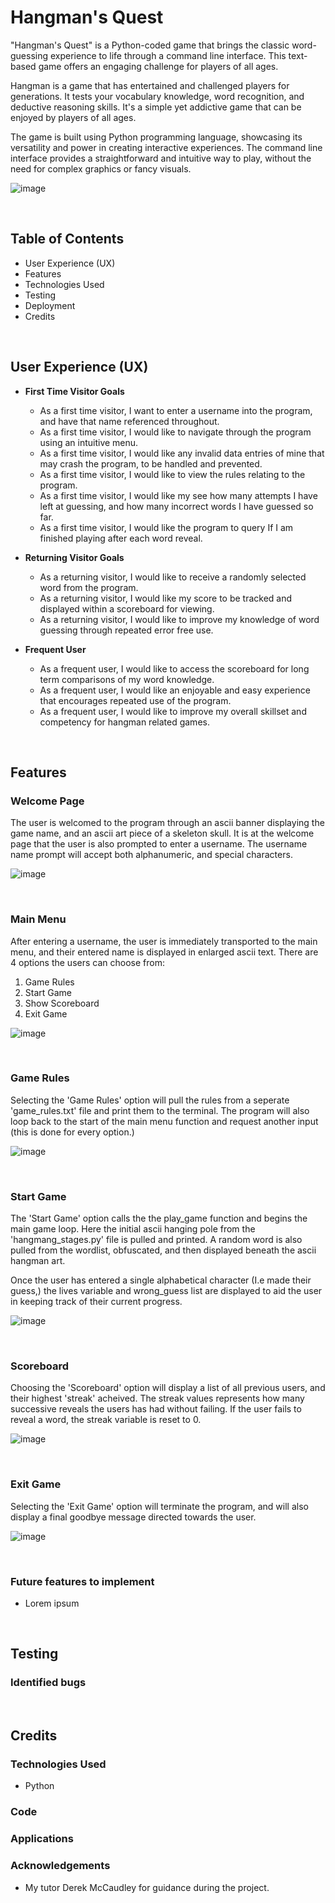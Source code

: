 # Hangman's Quest
"Hangman's Quest" is a Python-coded game that brings the classic word-guessing experience to life through a command line interface. This text-based game offers an engaging challenge for players of all ages.

Hangman is a game that has entertained and challenged players for generations. It tests your vocabulary knowledge, word recognition, and deductive reasoning skills. It's a simple yet addictive game that can be enjoyed by players of all ages.

The game is built using Python programming language, showcasing its versatility and power in creating interactive experiences. The command line interface provides a straightforward and intuitive way to play, without the need for complex graphics or fancy visuals.

![image](https://github.com/JakeDelaney/PP3-Hanged-Man/assets/76518393/5e8d0c2f-c2e5-42e3-9cd7-e0e4ca664ee3)

<br>

## Table of Contents
 * User Experience (UX)
 * Features
 * Technologies Used
 * Testing
 * Deployment
 * Credits

<br>

## User Experience (UX)
* **First Time Visitor Goals**
  * As a first time visitor, I want to enter a username into the program, and have that name referenced throughout.
  * As a first time visitor, I would like to navigate through the program using an intuitive menu.
  * As a first time visitor, I would like any invalid data entries of mine that may crash the program, to be handled and prevented.
  * As a first time visitor, I would like to view the rules relating to the program.
  * As a first time visitor, I would like my see how many attempts I have left at guessing, and how many incorrect words I have guessed so far.
  * As a first time visitor, I would like the program to query If I am finished playing after each word reveal.

* **Returning Visitor Goals**
  * As a returning visitor, I would like to receive a randomly selected word from the program.
  * As a returning visitor, I would like my score to be tracked and displayed within a scoreboard for viewing.
  * As a returning visitor, I would like to improve my knowledge of word guessing through repeated error free use.

* **Frequent User**
  * As a frequent user, I would like to access the scoreboard for long term comparisons of my word knowledge.
  * As a frequent user, I would like an enjoyable and easy experience that encourages repeated use of the program.
  * As a frequent user, I would like to improve my overall skillset and competency for hangman related games.

<br>

## Features
### Welcome Page
The user is welcomed to the program through an ascii banner displaying the game name, and an ascii art piece of a skeleton skull.
It is at the welcome page that the user is also prompted to enter a username. The username name prompt will accept both alphanumeric, and special characters.

![image](https://github.com/JakeDelaney/PP3-Hanged-Man/assets/76518393/8474b6da-b39b-4ec0-8df1-f1048af8b5f7)

<br>

### Main Menu
After entering a username, the user is immediately transported to the main menu, and their entered name is displayed in enlarged ascii text.
There are 4 options the users can choose from:
1. Game Rules
2. Start Game
3. Show Scoreboard
4. Exit Game

![image](https://github.com/JakeDelaney/PP3-Hanged-Man/assets/76518393/d4584272-0f26-4b01-a540-af105c4d0aeb)

<br>

### Game Rules
Selecting the 'Game Rules' option will pull the rules from a seperate 'game_rules.txt' file and print them to the terminal. 
The program will also loop back to the start of the main menu function and request another input (this is done for every option.)

![image](https://github.com/JakeDelaney/PP3-Hanged-Man/assets/76518393/894184ea-1d98-4967-b616-4fd7b1be28d7)

<br>

### Start Game
The 'Start Game' option calls the the play_game function and begins the main game loop. Here the initial ascii hanging pole from the 'hangmang_stages.py' file is pulled and printed.
A random word is also pulled from the wordlist, obfuscated, and then displayed beneath the ascii hangman art.

Once the user has entered a single alphabetical character (I.e made their guess,) the lives variable and wrong_guess list are displayed to aid the user in keeping track of their current progress.

![image](https://github.com/JakeDelaney/PP3-Hanged-Man/assets/76518393/8925e99a-a8e6-4307-b11a-b1c48aa84909)

<br>

### Scoreboard

Choosing the 'Scoreboard' option will display a list of all previous users, and their highest 'streak' acheived. The streak values represents how many successive reveals the users has had without failing. If the user fails to reveal a word, the streak variable is reset to 0.

![image](https://github.com/JakeDelaney/PP3-Hanged-Man/assets/76518393/57294d6a-a01e-4d5b-ad8f-c04611b22706)

<br>

### Exit Game
Selecting the 'Exit Game' option will terminate the program, and will also display a final goodbye message directed towards the user.

![image](https://github.com/JakeDelaney/PP3-Hanged-Man/assets/76518393/2aa74972-f67c-496b-ad1d-f4662713ad0f)

<br>


### Future features to implement
* Lorem ipsum

<br>

## Testing
### Identified bugs

<br>
 
 ## Credits
 ### Technologies Used
* Python
     
 ### Code
 
 ### Applications
 
 ### Acknowledgements
* My tutor Derek McCaudley for guidance during the project.
